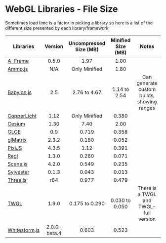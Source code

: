 # WebGL Libraries - File Size

Sometimes load time is a factor in picking a library so here is a list of the different size presented by each library/framework

| Libraries                                                               |Version       |Uncompressed Size (MB)|Minified Size (MB)     |Notes                                         |
|-------------------------------------------------------------------------|:------------:|:--------------------:|:---------------------:|:--------------------------------------------:|
|[A-Frame](https://aframe.io/)                                            |0.5.0         |1.97                  |1.00                   |                                              |
|[Ammo.js](https://github.com/kripken/ammo.js/)                           |N/A           |Only Minified         |1.80                   |                                              |
|[Babylon.js](http://www.babylonjs.com/)                                  |2.5           |2.76 to 4.67          |1.14 to 2.54           |Can generate custom builds, showing ranges    |
|[CopperLicht](http://www.ambiera.com/copperlicht/index.html)             |1.12          |Only Minified         |0.380                  |                                              |
|[Cesium](http://cesiumjs.org/)                                           |1.30          |7.40                  |2.00                   |                                              |
|[GLGE](http://www.glge.org/)                                             |0.9           |0.719                 |0.358                  |                                              |
|[glMatrix](http://glmatrix.net/)                                         |2.3.2         |0.180                 |0.052                  |                                              |
|[PixiJS](http://www.pixijs.com/)                                         |4.3.5         |1.12                  |0.391                  |                                              |
|[Regl](http://regl.party/)                                               |1.3.0         |0.260                 |0.071                  |                                              |
|[Scene.js](http://scenejs.org/)                                          |4.2.0         |0.549                 |0.235                  |                                              |
|[Sylvester](http://sylvester.jcoglan.com/)                               |0.1.3         |0.043                 |0.013                  |                                              |
|[Three.js](https://threejs.org/)                                         |r84           |0.977                 |0.479                  |                                              |
|[TWGL](http://twgljs.org/)                                               |1.9.0         |0.175 to 0.290        |0.030 to 0.050         |There is a TWGL and TWGL-full version         |
|[Whitestorm.js](https://whsjs.io/)                                       |2.0.0-beta.4  |0.603                 |0.523                  |                                              |
